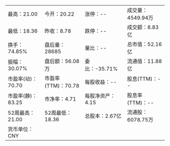 <table class="quote-info">
 <tbody>
  <tr>
   <td>最高：<span class="stock-rise">21.00</span></td>
   <td>今开：<span class="stock-rise">20.22</span></td>
   <td>涨停：<span>--</span></td>
   <td>成交量：<span>4549.94万</span></td>
  </tr>
  <tr class="separateTop">
   <td>最低：<span class="stock-rise">18.36</span></td>
   <td>昨收：<span>8.78</span></td>
   <td>跌停：<span>--</span></td>
   <td>成交额：<span>8.83亿</span></td>
  </tr>
  <tr class="separateBottom">
   <td>换手：<span>74.85%</span></td>
   <td>盘后量：<span>28685</span></td>
   <td>量比：<span>--</span></td>
   <td>总市值：<span>52.16亿</span></td>
  </tr>
  <tr>
   <td>振幅：<span>30.07%</span></td>
   <td>盘后额：<span>56.08万</span></td>
   <td>委比：<span class="stock-fall">-35.71%</span></td>
   <td>流通值：<span>11.88亿</span></td>
  </tr>
  <tr>
   <td>市盈率(动)：<span>70.70</span></td>
   <td>市盈率(TTM)：<span>70.78</span></td>
   <td>每股收益：<span>--</span></td>
   <td>股息(TTM)：<span>--</span></td>
  </tr>
  <tr>
   <td>市盈率(静)：<span>83.25</span></td>
   <td>市净率：<span>4.71</span></td>
   <td>每股净资产：<span>4.15</span></td>
   <td>股息率(TTM)：<span>--</span></td>
  </tr>
  <tr>
   <td>52周最高：<span>21.00</span></td>
   <td>52周最低：<span>18.36</span></td>
   <td>总股本：<span>2.67亿</span></td>
   <td>流通股：<span>6078.75万</span></td>
  </tr>
  <tr>
   <td>货币单位：<span>CNY</span></td>
  </tr>
 </tbody>
</table>